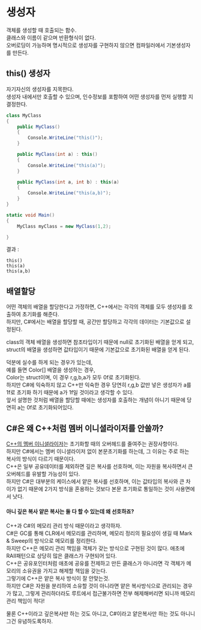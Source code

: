 # 생성자
객체를 생성할 때 호출되는 함수. <br/>
클래스와 이름이 같으며 반환형식이 없다. <br/>
오버로딩이 가능하며 명시적으로 생성자를 구현하지 않으면 컴파일러에서 기본생성자를 만든다. <br/>

## this() 생성자
자기자신의 생성자를 지목한다. <br/>
생성자 내에서만 호출할 수 있으며, 인수정보를 포함하여 어떤 생성자를 먼저 실행할 지 결정한다. <br/>
```cs
class MyClass
{
    public MyClass()
    {
        Console.WriteLine("this()");
    }

    public MyClass(int a) : this()
    {
        Console.WriteLine("this(a)");
    }

    public MyClass(int a, int b) : this(a)
    {
        Console.WriteLine("this(a,b)");
    }
}

static void Main()
{
    MyClass myClass = new MyClass(1,2);

}
```

결과 :
```
this()
this(a)
this(a,b)
```

## 배열할당
어떤 객체의 배열을 할당한다고 가정하면, C++에서는 각각의 객체를 모두 생성자를 호출하여 초기화를 해준다. <br/>
하지만, C#에서는 배열을 할당할 때, 공간만 할당하고 각각의 데이터는 기본값으로 설정된다. <br/>

class의 객체 배열을 생성하면 참조타입이기 때문에 null로 초기화된 배열을 얻게 되고, <br/>
struct의 배열을 생성하면 값타입이기 때문에 기본값으로 초기화된 배열을 얻게 된다. <br/>

덕분에 실수를 하게 되는 경우가 있는데, <br/>
예를 들면 Color[] 배열을 생성하는 경우, <br/>
Color는 struct이며, 이 경우 r,g,b,a가 모두 0f로 초기화된다. <br/>
하지만 C#에 익숙하지 않고 C++만 익숙한 경우 당연히 r,g,b 값만 넣은 생성자가 a를 1f로 초기화 하기 때문에 a가 1f일 것이라고 생각할 수 있다. <br/>
앞서 설명한 것처럼 배열을 할당할 때에는 생성자를 호출하는 개념이 아니기 때문에 당연히 a는 0f로 초기화되어있다.

## C#은 왜 C++처럼 멤버 이니셜라이저를 안쓸까?
[C++의 멤버 이니셜라이저](https://github.com/SuhYC/Lesson/blob/main/C%2B%2B/Constructor.md#%EB%A9%A4%EB%B2%84-%EC%9D%B4%EB%8B%88%EC%85%9C%EB%9D%BC%EC%9D%B4%EC%A0%80)는 초기화할 때의 오버헤드를 줄여주는 권장사항이다. <br/>
하지만 C#에서는 멤버 이니셜라이저 없이 본문초기화를 하는데, 그 이유는 주로 하는 복사의 방식이 다르기 때문이다. <br/>
C++은 일부 공유데이터를 제외하면 깊은 복사를 선호하며, 이는 자원을 복사하면서 큰 오버헤드를 유발할 가능성이 있다. <br/>
하지만 C#은 대부분의 케이스에서 얕은 복사를 선호하며, 이는 값타입의 복사와 큰 차이가 없기 때문에 2가지 방식을 혼용하는 것보다 본문 초기화로 통일하는 것이 사용면에서 낫다. <br/>

#### 아니 깊은 복사 얕은 복사는 둘 다 할 수 있는데 왜 선호하죠?
C++과 C#의 메모리 관리 방식 때문이라고 생각하자. <br/>
C#은 GC를 통해 CLR에서 메모리를 관리하며, 메모리 정리의 필요성이 생길 때 Mark & Sweep의 방식으로 메모리를 정리한다. <br/>
하지만 C++은 메모리 관리 책임을 객체가 갖는 방식으로 구현된 것이 많다. 애초에 RAII패턴으로 상당히 많은 클래스가 구현되어 있다. <br/>
C++은 공유포인터처럼 애초에 공유를 전제하고 만든 클래스가 아니라면 각 객체가 메모리의 소유권을 가지고 해제할 책임을 갖는다. <br/>
그렇기에 C++은 얕은 복사 방식이 잘 안맞는것. <br/>
하지만 C#은 자원을 분리하여 소유할 것이 아니라면 얕은 복사방식으로 관리되는 경우가 많고, 그렇게 관리하더라도 루트에서 접근불가하면 전부 해제해버리면 되니까 메모리 관리 책임이 적다! <br/>

물론 C++이라고 깊은복사만 하는 것도 아니고, C#이라고 얕은복사만 하는 것도 아니니 그건 유념하도록하자.
